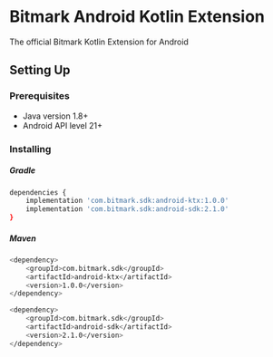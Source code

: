 # Bitmark Android Kotlin Extension
The official Bitmark Kotlin Extension for Android

## Setting Up

### Prerequisites

- Java version 1.8+
- Android API level 21+

### Installing

##### Gradle
```sh
dependencies {
    implementation 'com.bitmark.sdk:android-ktx:1.0.0'
    implementation 'com.bitmark.sdk:android-sdk:2.1.0'
}
```

##### Maven
```sh
<dependency>
    <groupId>com.bitmark.sdk</groupId>
    <artifactId>android-ktx</artifactId>
    <version>1.0.0</version>
</dependency>

<dependency>
    <groupId>com.bitmark.sdk</groupId>
    <artifactId>android-sdk</artifactId>
    <version>2.1.0</version>
</dependency>
```


